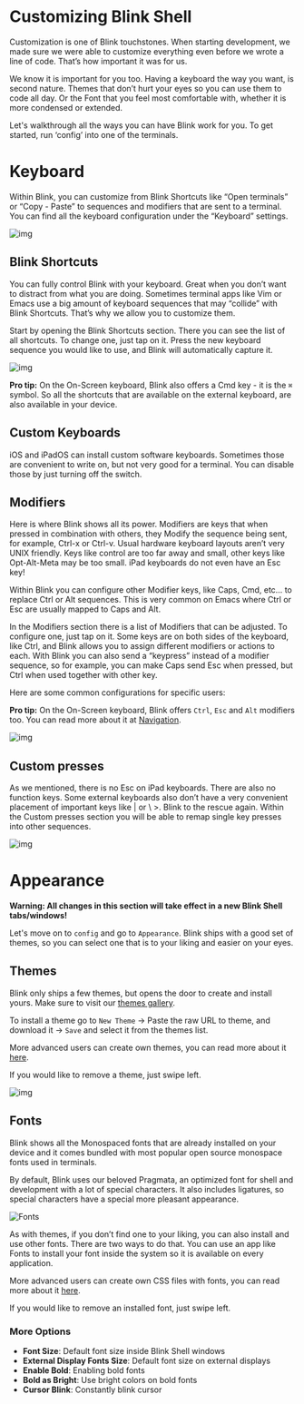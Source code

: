 # Customizing Blink Shell

Customization is one of Blink touchstones. When starting development, we made sure we were able to customize everything even before we wrote a line of code. That’s how important it was for us.

We know it is important for you too. Having a keyboard the way you want, is second nature. Themes that don’t hurt your eyes so you can use them to code all day. Or the Font that you feel most comfortable with, whether it is more condensed or extended.

Let's walkthrough all the ways you can have Blink work for you. To get started, run ‘config’ into one of the terminals.

# Keyboard

Within Blink, you can customize from Blink Shortcuts like “Open terminals” or “Copy - Paste” to sequences and modifiers that are sent to a terminal. You can find all the keyboard configuration under the “Keyboard” settings.

![img](./customize/keyboard.png)

## Blink Shortcuts

You can fully control Blink with your keyboard. Great when you don’t want to distract from what you are doing. Sometimes terminal apps like Vim or Emacs use a big amount of keyboard sequences that may “collide” with Blink Shortcuts. That’s why we allow you to customize them.

Start by opening the Blink Shortcuts section. There you can see the list of all shortcuts. To change one, just tap on it. Press the new keyboard sequence you would like to use, and Blink will automatically capture it.

![img](./customize/keyboardshortcuts.png)

**Pro tip:** On the On-Screen keyboard, Blink also offers a Cmd key - it is the `⌘` symbol. So all the shortcuts that are available on the external keyboard, are also available in your device.

## Custom Keyboards

iOS and iPadOS can install custom software keyboards. Sometimes those are convenient to write on, but not very good for a terminal. You can disable those by just turning off the switch.

## Modifiers

Here is where Blink shows all its power. Modifiers are keys that when pressed in combination with others, they Modify the sequence being sent, for example, Ctrl-x or Ctrl-v. Usual hardware keyboard layouts aren’t very UNIX friendly. Keys like control are too far away and small, other keys like Opt-Alt-Meta may be too small.  iPad keyboards do not even have an Esc key!

Within Blink you can configure other Modifier keys, like Caps, Cmd, etc… to replace Ctrl or Alt sequences. This is very common on Emacs where Ctrl or Esc are usually mapped to Caps and Alt.

In the Modifiers section there is a list of Modifiers that can be adjusted. To configure one, just tap on it. Some keys are on both sides of the keyboard, like Ctrl, and Blink allows you to assign different modifiers or actions to each. With Blink you can also send a “keypress” instead of a modifier sequence, so for example, you can make Caps send Esc when pressed, but Ctrl when used together with other key.

Here are some common configurations for specific users:

**Pro tip:** On the On-Screen keyboard, Blink offers `Ctrl`, `Esc` and `Alt` modifiers too. You can read more about it at [Navigation](basics/navigation.md).

![img](./customize/modifiers.png)

## Custom presses

As we mentioned, there is no Esc on iPad keyboards. There are also no function keys. Some external keyboards also don’t have a very convenient placement of important keys like | or \ >. Blink to the rescue again. Within the Custom presses section you will be able to remap single key presses into other sequences.

![img](./customize/presses.png)

# Appearance

**Warning: All changes in this section will take effect in a new Blink Shell tabs/windows!**

Let's move on to `config` and go to `Appearance`. Blink ships with a good set of themes, so you can select one that is to your liking and easier on your eyes.

## Themes

Blink only ships a few themes, but opens the door to create and install yours. Make sure to visit our [themes gallery](https://github.com/blinksh/themes).

To install a theme go to `New Theme` -> Paste the raw URL to theme, and download it -> `Save` and select it from the themes list.

More advanced users can create own themes, you can read more about it [here](/advanced/creating-fonts-and-themes#create-a-shell-theme).

If you would like to remove a theme, just swipe left.

![img](./customize/appearance.png)

## Fonts

Blink shows all the Monospaced fonts that are already installed on your device and it comes bundled with most popular open source monospace fonts used in terminals.

By default, Blink uses our beloved Pragmata, an optimized font for shell and development with a lot of special characters. It also includes ligatures, so special characters have a special more pleasant appearance.

![Fonts](./customize/Fonts.png)

As with themes, if you don’t find one to your liking, you can also install and use other fonts. There are two ways to do that. You can use an app like Fonts to install your font inside the system so it is available on every application.

More advanced users can create own CSS files with fonts, you can read more about it [here](/advanced/creating-fonts-and-themes#create-a-font).

If you would like to remove an installed font, just swipe left.

### More Options

- **Font Size**: Default font size inside Blink Shell windows
- **External Display Fonts Size**: Default font size on external displays
- **Enable Bold**: Enabling bold fonts
- **Bold as Bright**: Use bright colors on bold fonts
- **Cursor Blink**: Constantly blink cursor

